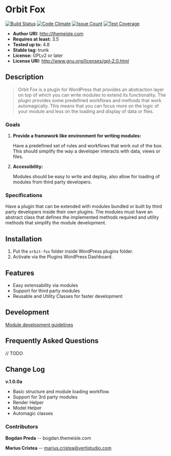 # Orbit Fox
[![Build Status](https://travis-ci.org/Codeinwp/orbit-fox.svg?branch=master)](https://travis-ci.org/Codeinwp/orbit-fox)
[![Code Climate](https://codeclimate.com/github/Codeinwp/orbit-fox/badges/gpa.svg)](https://codeclimate.com/github/Codeinwp/orbit-fox)
[![Issue Count](https://codeclimate.com/github/Codeinwp/orbit-fox/badges/issue_count.svg)](https://codeclimate.com/github/Codeinwp/orbit-fox)
[![Test Coverage](https://codeclimate.com/github/Codeinwp/orbit-fox/badges/coverage.svg)](https://codeclimate.com/github/Codeinwp/orbit-fox/coverage)

- **Author URI:** http://themeisle.com
- **Requires at least:** 3.5
- **Tested up to:** 4.8
- **Stable tag:** trunk
- **License:** GPLv2 or later
- **License URI:** http://www.gnu.org/licenses/gpl-2.0.html

## Description
> Orbit Fox is a plugin for WordPress that provides an abstraction layer on top of which you can 
write modules to extend its functionality. The plugin provides some predefined workflows and 
methods that work automagically. This means that you can focus more on the logic of your module 
and less on the loading and display of data or files. 

### Goals
 1. **Provide a framework like environment for writing modules:**
    
    Have a predefined set of rules and workflows that work out of the box. This should simplify 
    the way a developer interacts with data, views or files.

 2. **Accessibility:**

    Modules should be easy to write and deploy, also allow for loading of modules from third party 
    developers.

### Specifications
 Have a plugin that can be extended with modules bundled or built by third party developers inside 
 their own plugins. The modules must have an abstract class that defines the implemented methods 
 required and utility methods that simplify the module development.

## Installation
 1. Put the `orbit-fox` folder inside WordPress plugins folder.
 2. Activate via the Plugins WordPress Dashboard.

## Features
 - Easy extensability via modules
 - Support for third party modules
 - Reusable and Utility Classes for faster development

## Development
[Module development guidelines](docs/MODULE.md)

## Frequently Asked Questions

// TODO

## Change Log

**v.1.0.0a** 
- Basic structure and module loading workflow. 
- Support for 3rd party modules
- Render Helper
- Model Helper
- Automagic classes

### Contributors
**Bogdan Preda** -- bogdan.themeisle.com

**Marius Cristea** -- marius.cristea@vertistudio.com